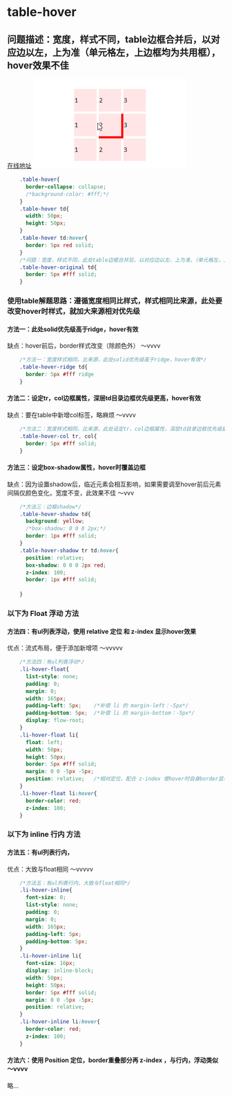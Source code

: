 # table-hover

## 问题描述：宽度，样式不同，table边框合并后，以对应边以左，上为准（单元格左，上边框均为共用框），hover效果不佳
[在线地址](https://ices1.github.io/demo/table-hover/index.html)
![图片](https://raw.githubusercontent.com/ices1/demo/master/table-hover/1.gif)
```css
    .table-hover{
      border-collapse: collapse;
      /*background-color: #fff;*/
    }
    .table-hover td{
      width: 50px;
      height: 50px;
    }
    .table-hover td:hover{
      border: 5px red solid;
    }
    /*问题：宽度，样式不同，此处table边框合并后，以对应边以左，上为准，（单元格左，上边框均为共用框）*/
    .table-hover-original td{
      border: 5px #fff solid;
    }
```
### 使用table解题思路：遵循宽度相同比样式，样式相同比来源，此处要改变hover时样式，就加大来源相对优先级
#### 方法一：此处solid优先级高于ridge，hover有效
缺点：hover前后，border样式改变（除颜色外） ～vvvv
```css
    /*方法一：宽度样式相同，比来源，此处solid优先级高于ridge，hover有效*/
    .table-hover-ridge td{
      border: 5px #fff ridge
    }
```
#### 方法二：设定tr，col边框属性，深层td目录边框优先级更高，hover有效
缺点：要在table中新增col标签，略麻烦  ～vvvv 
```css
    /*方法二：宽度样式相同，比来源，此处设定tr，col边框属性，深层td目录边框优先级更高，hover有效*/
    .table-hover-col tr, col{
      border: 5px #fff solid;
    }
```
#### 方法三：设定box-shadow属性，hover时覆盖边框
缺点：因为设置shadow后，临近元素会相互影响，如果需要调至hover前后元素间隔仅颜色变化，宽度不变，此效果不佳 ～vvv
```css
    /*方法三：边框shadow*/
    .table-hover-shadow td{
      background: yellow;
      /*box-shadow: 0 0 0 2px;*/
      border: 1px #fff solid;
    }
    .table-hover-shadow tr td:hover{
      position: relative;
      box-shadow: 0 0 0 2px red;
      z-index: 100;
      border: 1px #fff solid;

    }
```
### 以下为 Float 浮动 方法
#### 方法四：有ul列表浮动，使用 relative 定位 和 z-index 显示hover效果
优点：流式布局，便于添加新增项 ～vvvvv
```css
    /*方法四：有ul列表浮动*/
    .li-hover-float{
      list-style: none;
      padding: 0;
      margin: 0;
      width: 165px;
      padding-left: 5px;    /*补偿 li 的 margin-left：-5px*/
      padding-bottom: 5px;  /*补偿 li 的 margin-bottom：-5px*/
      display: flow-root;
    }
    .li-hover-float li{
      float: left;
      width: 50px;
      height: 50px;
      border: 5px #fff solid;
      margin: 0 0 -5px -5px;
      position: relative;   /*相对定位，配合 z-index 使hover时自身border显示出来*/
    }
    .li-hover-float li:hover{
      border-color: red;
      z-index: 100;
    }
```
### 以下为 inline 行内 方法
#### 方法五：有ul列表行内，
优点：大致与float相同 ～vvvvv

```css
    /*方法五：有ul列表行内，大致与float相同*/
    .li-hover-inline{
      font-size: 0;
      list-style: none;
      padding: 0;
      margin: 0;
      width: 165px;
      padding-left: 5px;
      padding-bottom: 5px; 
    }
    .li-hover-inline li{
      font-size: 16px;
      display: inline-block;
      width: 50px;
      height: 50px;
      border: 5px #fff solid;
      margin: 0 0 -5px -5px;
      position: relative;
    }
    .li-hover-inline li:hover{
      border-color: red;
      z-index: 100;
    }
```
#### 方法六：使用 Position 定位，border重叠部分再 z-index ，与行内，浮动类似 ～vvvv
略...
